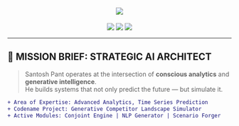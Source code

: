 <!-- HEADER -->
<h1 align="center">
  <img src="https://readme-typing-svg.herokuapp.com?font=Orbitron&size=28&pause=1200&color=00FFCC&width=600&center=true&lines=Initializing+Neural+Profile...;Welcome+to+Santosh+Pant's+Command+Hub" />
</h1>

<p align="center">
  <img src="https://img.shields.io/badge/System%20Status-ACTIVE-brightgreen?style=flat-square&logo=github&logoColor=white" />
  <img src="https://img.shields.io/badge/Access%20Level-Top%20Secret-orange?style=flat-square&logo=keycdn&logoColor=white" />
  <img src="https://img.shields.io/badge/AI%20Codename-Phoenix.MK4-ff69b4?style=flat-square&logo=openai&logoColor=white" />
</p>

---

## 🧠 MISSION BRIEF: STRATEGIC AI ARCHITECT

> Santosh Pant operates at the intersection of **conscious analytics** and **generative intelligence**.  
> He builds systems that not only predict the future — but simulate it.

```diff
+ Area of Expertise: Advanced Analytics, Time Series Prediction
+ Codename Project: Generative Competitor Landscape Simulator
+ Active Modules: Conjoint Engine | NLP Generator | Scenario Forger
